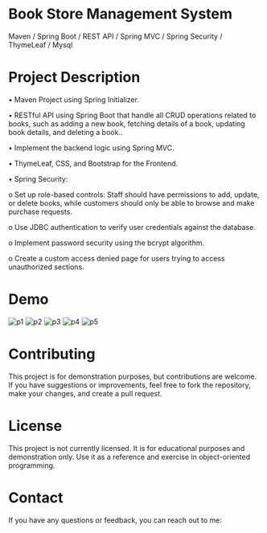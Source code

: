 # Book Store Management System
Maven / Spring Boot / REST API / Spring MVC / Spring Security / ThymeLeaf / Mysql

# Project Description
•	Maven Project using Spring Initializer. 

•	RESTful API using Spring Boot that handle all CRUD operations related to books, such as adding a new book, fetching details of a book, updating book details, and deleting a book.. 

•	Implement the backend logic using Spring MVC. 

•	ThymeLeaf, CSS, and Bootstrap for the Frontend. 

•	Spring Security:

  o Set up role-based controls: Staff should have permissions to add, update, or delete books, while customers should only be able to browse and make purchase requests.
  
  o Use JDBC authentication to verify user credentials against the database.
  
  o Implement password security using the bcrypt algorithm.
  
  o Create a custom access denied page for users trying to access unauthorized sections.

# Demo
![p1](https://github.com/user-attachments/assets/0ba3c8c4-b1b7-4f55-988f-b584921eef2c)
![p2](https://github.com/user-attachments/assets/05439049-beb0-41de-b29c-c1fec9b22140)
![p3](https://github.com/user-attachments/assets/0cb7bb2c-1df6-45ef-96a3-94bbd246715b)
![p4](https://github.com/user-attachments/assets/585469df-de5b-44db-84c3-0061eb0841e4)
![p5](https://github.com/user-attachments/assets/f333c860-1615-4db3-9741-2b893a031070)


# Contributing
This project is for demonstration purposes, but contributions are welcome. If you have suggestions or improvements, feel free to fork the repository, make your changes, and create a pull request.

# License
This project is not currently licensed. It is for educational purposes and demonstration only. Use it as a reference and exercise in object-oriented programming.

# Contact
If you have any questions or feedback, you can reach out to me:
